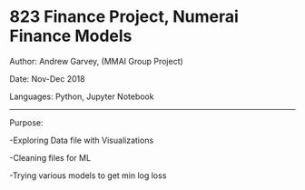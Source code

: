 # 823 Finance Project, Numerai Finance Models

Author: Andrew Garvey, (MMAI Group Project)

Date: Nov-Dec 2018 

Languages: Python, Jupyter Notebook

---
Purpose:

-Exploring Data file with Visualizations

-Cleaning files for ML 

-Trying various models to get min log loss 



